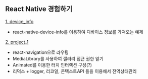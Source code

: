 ## React Native 경험하기

[1. device_info](https://github.com/Itzel93/RN_TEST/tree/itzel/device_info)
* react-native-device-info를 이용하여 디바이스 정보를 가져오는 예제

[2. project_1](https://github.com/Itzel93/RN_TEST/tree/itzel/project_1)
* react-navigation으로 라우팅
* MediaLibrary를 사용하여 갤러리 접근 권한 얻기
* Animated를 이용한 터치 인터렉션 구성(?)
* 리덕스 + logger, 리코일, 콘텍스트API 들을 이용해서 전역상태관리 
